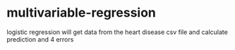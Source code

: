# multivariable-regression
logistic regression will get data from the heart disease csv file and calculate prediction and 4 errors

